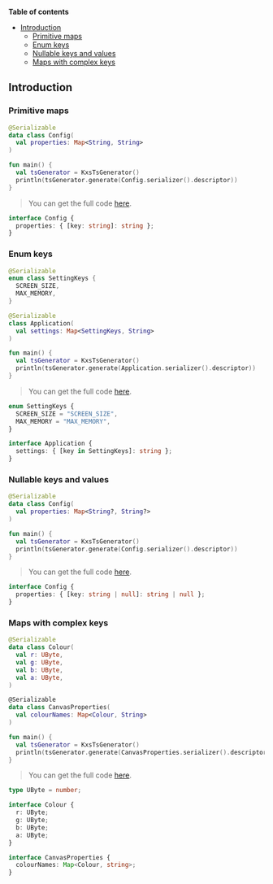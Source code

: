 <!--- TEST_NAME MapsTests -->

**Table of contents**

<!--- TOC -->

* [Introduction](#introduction)
  * [Primitive maps](#primitive-maps)
  * [Enum keys](#enum-keys)
  * [Nullable keys and values](#nullable-keys-and-values)
  * [Maps with complex keys](#maps-with-complex-keys)

<!--- END -->


<!--- INCLUDE .*\.kt
import kotlinx.serialization.*
import dev.adamko.kxstsgen.*
-->

## Introduction


### Primitive maps

```kotlin
@Serializable
data class Config(
  val properties: Map<String, String>
)

fun main() {
  val tsGenerator = KxsTsGenerator()
  println(tsGenerator.generate(Config.serializer().descriptor))
}
```

> You can get the full code [here](./knit/example/example-map-primitive-01.kt).

```typescript
interface Config {
  properties: { [key: string]: string };
}
```

<!--- TEST -->

### Enum keys

```kotlin
@Serializable
enum class SettingKeys {
  SCREEN_SIZE,
  MAX_MEMORY,
}

@Serializable
class Application(
  val settings: Map<SettingKeys, String>
)

fun main() {
  val tsGenerator = KxsTsGenerator()
  println(tsGenerator.generate(Application.serializer().descriptor))
}
```

> You can get the full code [here](./knit/example/example-map-primitive-02.kt).

```typescript
enum SettingKeys {
  SCREEN_SIZE = "SCREEN_SIZE",
  MAX_MEMORY = "MAX_MEMORY",
}

interface Application {
  settings: { [key in SettingKeys]: string };
}
```

<!--- TEST -->

### Nullable keys and values

```kotlin
@Serializable
data class Config(
  val properties: Map<String?, String?>
)

fun main() {
  val tsGenerator = KxsTsGenerator()
  println(tsGenerator.generate(Config.serializer().descriptor))
}
```

> You can get the full code [here](./knit/example/example-map-primitive-03.kt).

```typescript
interface Config {
  properties: { [key: string | null]: string | null };
}
```

<!--- TEST -->

### Maps with complex keys

```kotlin
@Serializable
data class Colour(
  val r: UByte,
  val g: UByte,
  val b: UByte,
  val a: UByte,
)

@Serializable
data class CanvasProperties(
  val colourNames: Map<Colour, String>
)

fun main() {
  val tsGenerator = KxsTsGenerator()
  println(tsGenerator.generate(CanvasProperties.serializer().descriptor))
}
```

> You can get the full code [here](./knit/example/example-map-complex-01.kt).

```typescript
type UByte = number;

interface Colour {
  r: UByte;
  g: UByte;
  b: UByte;
  a: UByte;
}

interface CanvasProperties {
  colourNames: Map<Colour, string>;
}
```

<!--- TEST -->
